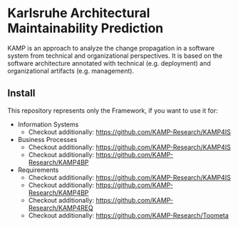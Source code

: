 # Karlsruhe Architectural Maintainability Prediction

KAMP is an approach to analyze the change propagation in a software system from technical and organizational perspectives. It is based on the software architecture annotated with technical (e.g. deployment) and organizational artifacts (e.g. management).

## Install

This repository represents only the Framework, if you want to use it for:  
* Information Systems  
	- Checkout additionally: https://github.com/KAMP-Research/KAMP4IS  
* Business Processes  
	- Checkout additionally: https://github.com/KAMP-Research/KAMP4IS  
	- Checkout additionally: https://github.com/KAMP-Research/KAMP4BP  
* Requirements  
	- Checkout additionally: https://github.com/KAMP-Research/KAMP4IS  
	- Checkout additionally: https://github.com/KAMP-Research/KAMP4BP  
	- Checkout additionally: https://github.com/KAMP-Research/KAMP4REQ  
	- Checkout additionally: https://github.com/KAMP-Research/Toometa  
